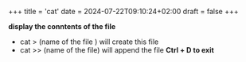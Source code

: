 +++
title = 'cat'
date = 2024-07-22T09:10:24+02:00
draft = false
+++

**display the conntents of the file**
- cat > (name of the file ) will create this file
- cat >> (name of the file) will append the file 
	**Ctrl + D to exit**

